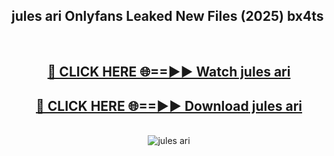 <h2>jules ari Onlyfans Leaked New Files (2025) bx4ts</h2>
<br>
<div align="center">
<h2><a href="https://mediafiles.top/jules_ari&ref=git" rel="nofollow">🔴 CLICK HERE 🌐==►► Watch jules ari</a></h2>
<h2><a href="https://mediafiles.top/jules_ari&ref=git" rel="nofollow">🔴 CLICK HERE 🌐==►► Download jules ari</a></h2>
<br>
<a href="https://mediafiles.top/jules_ari&ref=git" rel="nofollow" data-target="animated-image.originalLink"><img src="https://i.ibb.co.com/xMMVF88/686577567.gif" alt="jules ari" style="max-width: 100%; display: inline-block;" data-target="animated-image.originalImage"></a>
</div>
<br>
<br>